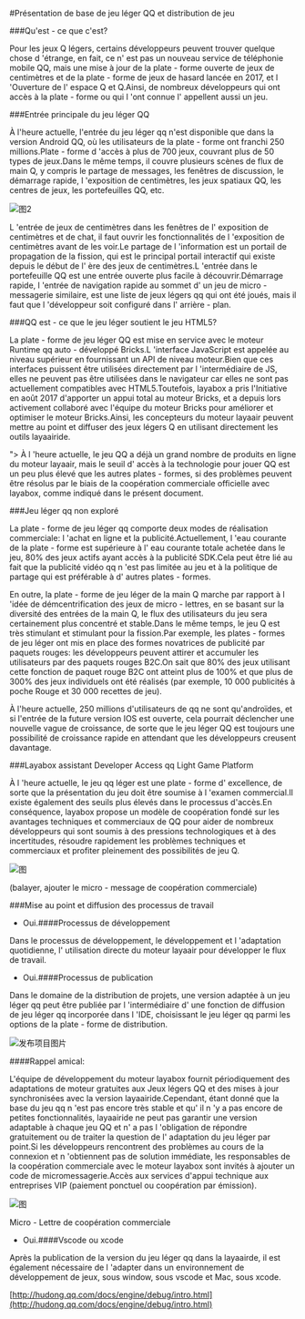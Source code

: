 #Présentation de base de jeu léger QQ et distribution de jeu

###Qu'est - ce que c'est?

Pour les jeux Q légers, certains développeurs peuvent trouver quelque chose d 'étrange, en fait, ce n' est pas un nouveau service de téléphonie mobile QQ, mais une mise à jour de la plate - forme ouverte de jeux de centimètres et de la plate - forme de jeux de hasard lancée en 2017, et l 'Ouverture de l' espace Q et Q.Ainsi, de nombreux développeurs qui ont accès à la plate - forme ou qui l 'ont connue l' appellent aussi un jeu.



###Entrée principale du jeu léger QQ

À l'heure actuelle, l'entrée du jeu léger qq n'est disponible que dans la version Android QQ, où les utilisateurs de la plate - forme ont franchi 250 millions.Plate - forme d 'accès à plus de 700 jeux, couvrant plus de 50 types de jeux.Dans le même temps, il couvre plusieurs scènes de flux de main Q, y compris le partage de messages, les fenêtres de discussion, le démarrage rapide, l 'exposition de centimètres, les jeux spatiaux QQ, les centres de jeux, les portefeuilles QQ, etc.

![图2](img/1.jpg) 


L 'entrée de jeux de centimètres dans les fenêtres de l' exposition de centimètres et de chat, il faut ouvrir les fonctionnalités de l 'exposition de centimètres avant de les voir.Le partage de l 'information est un portail de propagation de la fission, qui est le principal portail interactif qui existe depuis le début de l' ère des jeux de centimètres.L 'entrée dans le portefeuille QQ est une entrée ouverte plus facile à découvrir.Démarrage rapide, l 'entrée de navigation rapide au sommet d' un jeu de micro - messagerie similaire, est une liste de jeux légers qq qui ont été joués, mais il faut que l 'développeur soit configuré dans l' arrière - plan.



###QQ est - ce que le jeu léger soutient le jeu HTML5?

La plate - forme de jeu léger QQ est mise en service avec le moteur Runtime qq auto - développé Bricks.L 'interface JavaScript est appelée au niveau supérieur en fournissant un API de niveau moteur.Bien que ces interfaces puissent être utilisées directement par l 'intermédiaire de JS, elles ne peuvent pas être utilisées dans le navigateur car elles ne sont pas actuellement compatibles avec HTML5.Toutefois, layabox a pris l'Initiative en août 2017 d'apporter un appui total au moteur Bricks, et a depuis lors activement collaboré avec l'équipe du moteur Bricks pour améliorer et optimiser le moteur Bricks.Ainsi, les concepteurs du moteur layaair peuvent mettre au point et diffuser des jeux légers Q en utilisant directement les outils layaairide.

"> À l 'heure actuelle, le jeu QQ a déjà un grand nombre de produits en ligne du moteur layaair, mais le seuil d' accès à la technologie pour jouer QQ est un peu plus élevé que les autres plates - formes, si des problèmes peuvent être résolus par le biais de la coopération commerciale officielle avec layabox, comme indiqué dans le présent document.

###Jeu léger qq non exploré

La plate - forme de jeu léger qq comporte deux modes de réalisation commerciale: l 'achat en ligne et la publicité.Actuellement, l 'eau courante de la plate - forme est supérieure à l' eau courante totale achetée dans le jeu, 80% des jeux actifs ayant accès à la publicité SDK.Cela peut être lié au fait que la publicité vidéo qq n 'est pas limitée au jeu et à la politique de partage qui est préférable à d' autres plates - formes.



En outre, la plate - forme de jeu léger de la main Q marche par rapport à l 'idée de démcentrification des jeux de micro - lettres, en se basant sur la diversité des entrées de la main Q, le flux des utilisateurs du jeu sera certainement plus concentré et stable.Dans le même temps, le jeu Q est très stimulant et stimulant pour la fission.Par exemple, les plates - formes de jeu léger ont mis en place des formes novatrices de publicité par paquets rouges: les développeurs peuvent attirer et accumuler les utilisateurs par des paquets rouges B2C.On sait que 80% des jeux utilisant cette fonction de paquet rouge B2C ont atteint plus de 100% et que plus de 300% des jeux individuels ont été réalisés (par exemple, 10 000 publicités à poche Rouge et 30 000 recettes de jeu).



À l'heure actuelle, 250 millions d'utilisateurs de qq ne sont qu'androïdes, et si l'entrée de la future version IOS est ouverte, cela pourrait déclencher une nouvelle vague de croissance, de sorte que le jeu léger QQ est toujours une possibilité de croissance rapide en attendant que les développeurs creusent davantage.



###Layabox assistant Developer Access qq Light Game Platform

À l 'heure actuelle, le jeu qq léger est une plate - forme d' excellence, de sorte que la présentation du jeu doit être soumise à l 'examen commercial.Il existe également des seuils plus élevés dans le processus d'accès.En conséquence, layabox propose un modèle de coopération fondé sur les avantages techniques et commerciaux de QQ pour aider de nombreux développeurs qui sont soumis à des pressions technologiques et à des incertitudes, résoudre rapidement les problèmes techniques et commerciaux et profiter pleinement des possibilités de jeu Q.

![图](img/wechat.jpg) 


(balayer, ajouter le micro - message de coopération commerciale)



###Mise au point et diffusion des processus de travail

- Oui.####Processus de développement

Dans le processus de développement, le développement et l 'adaptation quotidienne, l' utilisation directe du moteur layaair pour développer le flux de travail.

- Oui.####Processus de publication

Dans le domaine de la distribution de projets, une version adaptée à un jeu léger qq peut être publiée par l 'intermédiaire d' une fonction de diffusion de jeu léger qq incorporée dans l 'IDE, choisissant le jeu léger qq parmi les options de la plate - forme de distribution.

![发布项目图片](img/2-1.png) 



####Rappel amical:

L'équipe de développement du moteur layabox fournit périodiquement des adaptations de moteur gratuites aux Jeux légers QQ et des mises à jour synchronisées avec la version layaairide.Cependant, étant donné que la base du jeu qq n 'est pas encore très stable et qu' il n 'y a pas encore de petites fonctionnalités, layaairide ne peut pas garantir une version adaptable à chaque jeu QQ et n' a pas l 'obligation de répondre gratuitement ou de traiter la question de l' adaptation du jeu léger par point.Si les développeurs rencontrent des problèmes au cours de la connexion et n 'obtiennent pas de solution immédiate, les responsables de la coopération commerciale avec le moteur layabox sont invités à ajouter un code de micromessagerie.Accès aux services d'appui technique aux entreprises VIP (paiement ponctuel ou coopération par émission).



 ![图](img/wechat.jpg) 


Micro - Lettre de coopération commerciale

- Oui.####Vscode ou xcode

Après la publication de la version du jeu léger qq dans la layaairde, il est également nécessaire de l 'adapter dans un environnement de développement de jeux, sous window, sous vscode et Mac, sous xcode.

[http://hudong.qq.com/docs/engine/debug/intro.html](http://hudong.qq.com/docs/engine/debug/intro.html)



